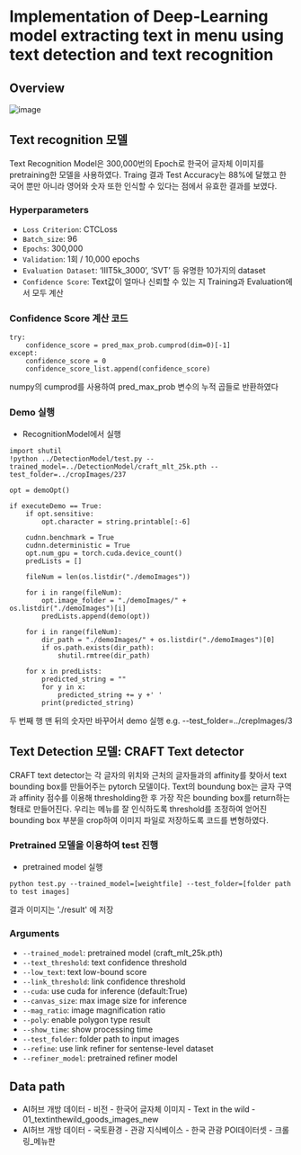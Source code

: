 # Implementation of Deep-Learning model extracting text in menu using text detection and text recognition  

## Overview
![image](https://user-images.githubusercontent.com/80943639/145672300-435f6f82-73d0-40ff-bd8b-34acbec058f1.png)

## Text recognition 모델
Text Recognition Model은 300,000번의 Epoch로 한국어 글자체 이미지를 pretraining한 모델을 사용하였다. Traing 결과 Test Accuracy는 88%에 달했고 한국어 뿐만 아니라 영어와 숫자 또한 인식할 수 있다는 점에서 유효한 결과를 보였다. 

### Hyperparameters
- `Loss Criterion`: CTCLoss
- `Batch_size`: 96
- `Epochs`: 300,000 
- `Validation`: 1회 / 10,000 epochs
- `Evaluation Dataset`: ‘IIIT5k_3000’, ‘SVT’ 등 유명한 10가지의 dataset
- `Confidence Score`: Text값이 얼마나 신뢰할 수 있는 지 Training과 Evaluation에서 모두 계산

### Confidence Score 계산 코드
```
try:
    confidence_score = pred_max_prob.cumprod(dim=0)[-1]
except:
    confidence_score = 0 
    confidence_score_list.append(confidence_score)
```
numpy의 cumprod를 사용하여 pred_max_prob 변수의 누적 곱들로 반환하였다

### Demo 실행
* RecognitionModel에서 실행
```
import shutil
!python ../DetectionModel/test.py --trained_model=../DetectionModel/craft_mlt_25k.pth --test_folder=../cropImages/237

opt = demoOpt()

if executeDemo == True:
    if opt.sensitive:
        opt.character = string.printable[:-6]

    cudnn.benchmark = True
    cudnn.deterministic = True
    opt.num_gpu = torch.cuda.device_count()
    predLists = []

    fileNum = len(os.listdir("./demoImages"))

    for i in range(fileNum):
        opt.image_folder = "./demoImages/" + os.listdir("./demoImages")[i]
        predLists.append(demo(opt))
    
    for i in range(fileNum):
        dir_path = "./demoImages/" + os.listdir("./demoImages")[0]
        if os.path.exists(dir_path):
            shutil.rmtree(dir_path)
    
    for x in predLists:
        predicted_string = ""
        for y in x:
            predicted_string += y +' '
        print(predicted_string)
```
두 번째 행 맨 뒤의 숫자만 바꾸어서 demo 실행
e.g. --test_folder=../crepImages/3

## Text Detection 모델: CRAFT Text detector
CRAFT text detector는 각 글자의 위치와 근처의 글자들과의 affinity를 찾아서 text bounding box를 만들어주는 pytorch 모델이다.
Text의 boundung box는 글자 구역과 affinity 점수를 이용해 thresholding한 후 가장 작은 bounding box를 return하는 형태로 만들어진다.
우리는 메뉴를 잘 인식하도록 threshold를 조정하여 얻어진 bounding box 부분을 crop하여 이미지 파일로 저장하도록 코드를 변형하였다.

### Pretrained 모델을 이용하여 test 진행

* pretrained model 실행
``` (with python 3.7)
python test.py --trained_model=[weightfile] --test_folder=[folder path to test images]
```
결과 이미지는 './result' 에 저장

### Arguments
* `--trained_model`: pretrained model (craft_mlt_25k.pth)
* `--text_threshold`: text confidence threshold
* `--low_text`: text low-bound score
* `--link_threshold`: link confidence threshold
* `--cuda`: use cuda for inference (default:True)
* `--canvas_size`: max image size for inference
* `--mag_ratio`: image magnification ratio
* `--poly`: enable polygon type result
* `--show_time`: show processing time
* `--test_folder`: folder path to input images
* `--refine`: use link refiner for sentense-level dataset
* `--refiner_model`: pretrained refiner model

## Data path 
- AI허브 개방 데이터 - 비전 - 한국어 글자체 이미지 - Text in the wild - 01_textinthewild_goods_images_new
- AI허브 개방 데이터 - 국토환경 - 관광 지식베이스 - 한국 관광 POI데이터셋 - 크롤링_메뉴판

